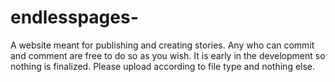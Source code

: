 # endlesspages-
A website meant for publishing and creating stories. 
Any who can commit and comment are free to do so as you wish. It is early in the development so nothing is finalized. 
Please upload according to file type and nothing else. 
